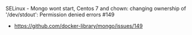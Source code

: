 SELinux - Mongo wont start, Centos 7 and chown: changing ownership of '/dev/stdout': Permission denied errors #149
 - https://github.com/docker-library/mongo/issues/149

